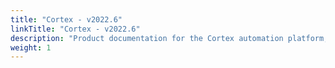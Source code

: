 ```yaml
---
title: "Cortex - v2022.6"
linkTitle: "Cortex - v2022.6"
description: "Product documentation for the Cortex automation platform, including guides, tutorials and reference documentation."
weight: 1
---
```

